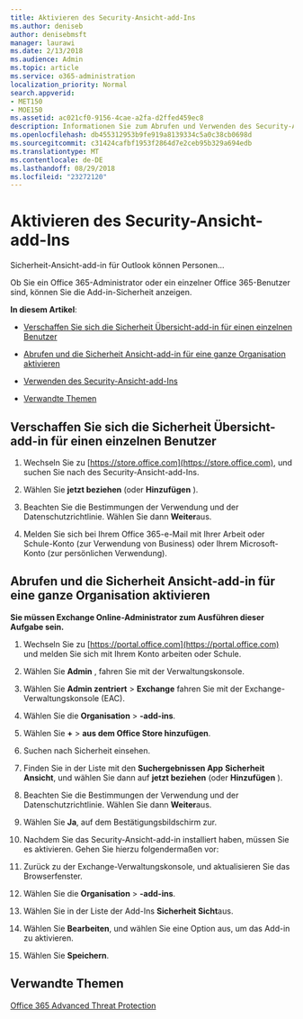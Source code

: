 ```yaml
---
title: Aktivieren des Security-Ansicht-add-Ins
ms.author: deniseb
author: denisebmsft
manager: laurawi
ms.date: 2/13/2018
ms.audience: Admin
ms.topic: article
ms.service: o365-administration
localization_priority: Normal
search.appverid:
- MET150
- MOE150
ms.assetid: ac021cf0-9156-4cae-a2fa-d2ffed459ec8
description: Informationen Sie zum Abrufen und Verwenden des Security-Ansicht-add-Ins für Outlook.
ms.openlocfilehash: db455312953b9fe919a8139334c5a0c38cb0698d
ms.sourcegitcommit: c31424cafbf1953f2864d7e2ceb95b329a694edb
ms.translationtype: MT
ms.contentlocale: de-DE
ms.lasthandoff: 08/29/2018
ms.locfileid: "23272120"
---
```

# <a name="enable-the-security-view-add-in"></a>Aktivieren des Security-Ansicht-add-Ins

Sicherheit-Ansicht-add-in für Outlook können Personen...
  
Ob Sie ein Office 365-Administrator oder ein einzelner Office 365-Benutzer sind, können Sie die Add-in-Sicherheit anzeigen.
  
 **In diesem Artikel**: 
  
- [Verschaffen Sie sich die Sicherheit Übersicht-add-in für einen einzelnen Benutzer](enable-the-security-view-add-in.md#singleget)
    
- [Abrufen und die Sicherheit Ansicht-add-in für eine ganze Organisation aktivieren](enable-the-security-view-add-in.md#wholeorgget)
    
- [Verwenden des Security-Ansicht-add-Ins](enable-the-security-view-add-in.md#useit)
    
- [Verwandte Themen](enable-the-security-view-add-in.md#relaated)
    
## <a name="get-the-security-view-add-in-for-a-single-user"></a>Verschaffen Sie sich die Sicherheit Übersicht-add-in für einen einzelnen Benutzer
<a name="singleget"> </a>

1. Wechseln Sie zu [https://store.office.com](https://store.office.com), und suchen Sie nach des Security-Ansicht-add-Ins.
    
2. Wählen Sie **jetzt beziehen** (oder **Hinzufügen** ). 
    
3. Beachten Sie die Bestimmungen der Verwendung und der Datenschutzrichtlinie. Wählen Sie dann **Weiter**aus. 
    
4. Melden Sie sich bei Ihrem Office 365-e-Mail mit Ihrer Arbeit oder Schule-Konto (zur Verwendung von Business) oder Ihrem Microsoft-Konto (zur persönlichen Verwendung).
    
## <a name="get-and-enable-the-security-view-add-in-for-an-entire-organization"></a>Abrufen und die Sicherheit Ansicht-add-in für eine ganze Organisation aktivieren
<a name="wholeorgget"> </a>

 **Sie müssen Exchange Online-Administrator zum Ausführen dieser Aufgabe sein.**
  
1. Wechseln Sie zu [https://portal.office.com](https://portal.office.com) und melden Sie sich mit Ihrem Konto arbeiten oder Schule. 
    
2. Wählen Sie **Admin** , fahren Sie mit der Verwaltungskonsole. 
    
3. Wählen Sie **Admin zentriert** \> **Exchange** fahren Sie mit der Exchange-Verwaltungskonsole (EAC). 
    
4. Wählen Sie die **Organisation** \> **-add-ins**. 
    
5. Wählen Sie **+** \> **aus dem Office Store hinzufügen**. 
    
6. Suchen nach Sicherheit einsehen.
    
7. Finden Sie in der Liste mit den **Suchergebnissen App** **Sicherheit Ansicht**, und wählen Sie dann auf **jetzt beziehen** (oder **Hinzufügen** ). 
    
8. Beachten Sie die Bestimmungen der Verwendung und der Datenschutzrichtlinie. Wählen Sie dann **Weiter**aus. 
    
9. Wählen Sie **Ja**, auf dem Bestätigungsbildschirm zur. 
    
10. Nachdem Sie das Security-Ansicht-add-in installiert haben, müssen Sie es aktivieren. Gehen Sie hierzu folgendermaßen vor:
    
1. Zurück zu der Exchange-Verwaltungskonsole, und aktualisieren Sie das Browserfenster.
    
2. Wählen Sie die **Organisation** \> **-add-ins**. 
    
3. Wählen Sie in der Liste der Add-Ins **Sicherheit Sicht**aus. 
    
4. Wählen Sie **Bearbeiten**, und wählen Sie eine Option aus, um das Add-in zu aktivieren. 
    
5. Wählen Sie **Speichern**. 
    
## <a name="related-topics"></a>Verwandte Themen
<a name="relaated"> </a>

[Office 365 Advanced Threat Protection](office-365-atp.md)
  

